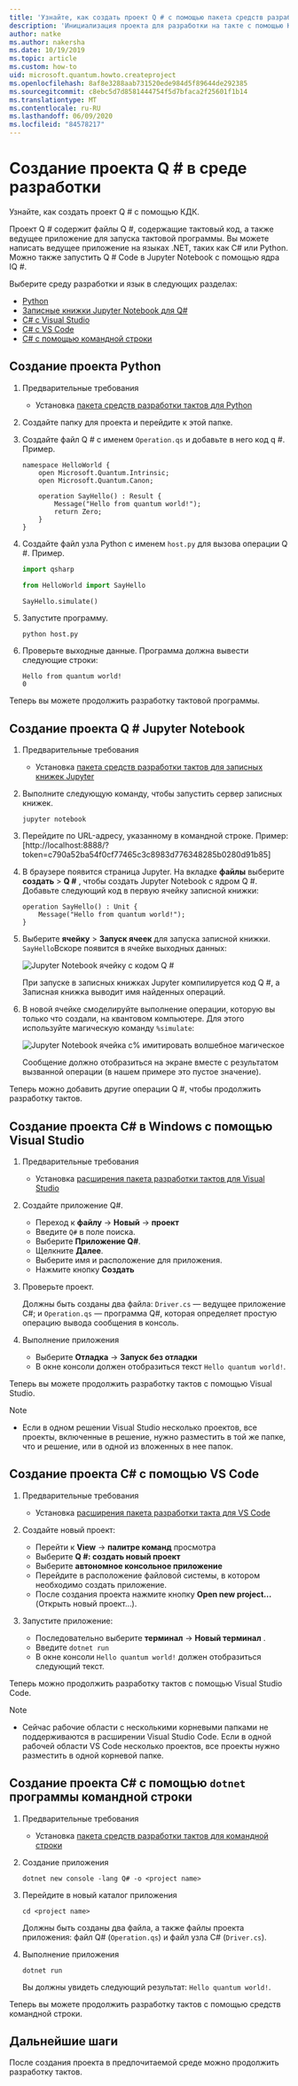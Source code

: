 ```yaml
---
title: 'Узнайте, как создать проект Q # с помощью пакета средств разработки такта (КДК).'
description: 'Инициализация проекта для разработки на такте с помощью КДК и Q # в выбранной среде разработки'
author: natke
ms.author: nakersha
ms.date: 10/19/2019
ms.topic: article
ms.custom: how-to
uid: microsoft.quantum.howto.createproject
ms.openlocfilehash: 8af8e3288aab731520ede984d5f89644de292385
ms.sourcegitcommit: c8ebc5d7d8581444754f5d7bfaca2f25601f1b14
ms.translationtype: MT
ms.contentlocale: ru-RU
ms.lasthandoff: 06/09/2020
ms.locfileid: "84578217"
---
```

# <a name="create-a-q-project-in-your-development-environment"></a>Создание проекта Q # в среде разработки

Узнайте, как создать проект Q # с помощью КДК.

Проект Q # содержит файлы Q #, содержащие тактовый код, а также ведущее приложение для запуска тактовой программы. Вы можете написать ведущее приложение на языках .NET, таких как C# или Python. Можно также запустить Q # Code в Jupyter Notebook с помощью ядра IQ #.

Выберите среду разработки и язык в следующих разделах:

* [Python](#create-a-python-project)
* [Записные книжки Jupyter Notebook для Q#](#create-a-q-jupyter-notebook-project)
* [C# с Visual Studio](#create-a-c-project-on-windows-using-visual-studio)
* [C# с VS Code](#create-a-c-project-using-vs-code)
* [C# с помощью командной строки](#create-a-c-project-using-the-dotnet-command-line-tool)

## <a name="create-a-python-project"></a>Создание проекта Python

1. Предварительные требования

     * Установка [пакета средств разработки тактов для Python](xref:microsoft.quantum.install.python)

1. Создайте папку для проекта и перейдите к этой папке.

1. Создайте файл Q # с именем `Operation.qs` и добавьте в него код q #. Пример.

    ```qsharp
    namespace HelloWorld {
        open Microsoft.Quantum.Intrinsic;
        open Microsoft.Quantum.Canon;

        operation SayHello() : Result {
            Message("Hello from quantum world!");
            return Zero;
        }
    }
    ```

1. Создайте файл узла Python с именем `host.py` для вызова операции Q #. Пример.

    ```python
    import qsharp

    from HelloWorld import SayHello

    SayHello.simulate()
    ```

1. Запустите программу.

    ```
    python host.py
    ```

1. Проверьте выходные данные. Программа должна вывести следующие строки:

    ```
    Hello from quantum world!
    0
    ```

Теперь вы можете продолжить разработку тактовой программы.

## <a name="create-a-q-jupyter-notebook-project"></a>Создание проекта Q # Jupyter Notebook

1. Предварительные требования

    * Установка [пакета средств разработки тактов для записных книжек Jupyter](xref:microsoft.quantum.install.jupyter)

1. Выполните следующую команду, чтобы запустить сервер записных книжек.

    ```
    jupyter notebook
    ```

1. Перейдите по URL-адресу, указанному в командной строке. Пример: [http://localhost:8888/?token=c790a52ba54f0cf77465c3c8983d776348285b0280d91b85]

1. В браузере появится страница Jupyter. На вкладке **файлы** выберите **создать**  >  **Q #** , чтобы создать Jupyter Notebook с ядром Q #. Добавьте следующий код в первую ячейку записной книжки:

    ```qsharp
    operation SayHello() : Unit {
        Message("Hello from quantum world!");
    }
    ```

1. Выберите **ячейку**  >  **Запуск ячеек** для запуска записной книжки. `SayHello`Вскоре появится в ячейке выходных данных:

    ![Jupyter Notebook ячейку с кодом Q #](~/media/install-guide-jupyter.png)

    При запуске в записных книжках Jupyter компилируется код Q #, а Записная книжка выводит имя найденных операций.

1. В новой ячейке смоделируйте выполнение операции, которую вы только что создали, на квантовом компьютере. Для этого используйте магическую команду `%simulate`:

    ![Jupyter Notebook ячейка с% имитировать волшебное магическое](~/media/install-guide-jupyter-simulate.png)

    Сообщение должно отобразиться на экране вместе с результатом вызванной операции (в нашем примере это пустое значение).

Теперь можно добавить другие операции Q #, чтобы продолжить разработку тактов.

## <a name="create-a-c-project-on-windows-using-visual-studio"></a>Создание проекта C# в Windows с помощью Visual Studio

1. Предварительные требования

    * Установка [расширения пакета разработки тактов для Visual Studio](xref:microsoft.quantum.install.cs)

1. Создайте приложение Q#.

    * Переход к **файлу**  ->  **Новый**  ->  **проект**
    * Введите `Q#` в поле поиска.
    * Выберите **Приложение Q#**.
    * Щелкните **Далее**.
    * Выберите имя и расположение для приложения.
    * Нажмите кнопку **Создать**

1. Проверьте проект.

    Должны быть созданы два файла: `Driver.cs` — ведущее приложение C#; и `Operation.qs` — программа Q#, которая определяет простую операцию вывода сообщения в консоль.

1. Выполнение приложения

    * Выберите **Отладка**  ->  **Запуск без отладки**
    * В окне консоли должен отобразиться текст `Hello quantum world!`.

Теперь вы можете продолжить разработку тактов с помощью Visual Studio.

> [!NOTE]
> * Если в одном решении Visual Studio несколько проектов, все проекты, включенные в решение, нужно разместить в той же папке, что и решение, или в одной из вложенных в нее папок.  

## <a name="create-a-c-project-using-vs-code"></a>Создание проекта C# с помощью VS Code

1. Предварительные требования

    * Установка [расширения пакета разработки такта для VS Code](xref:microsoft.quantum.install.cs)

1. Создайте новый проект:

    * Перейти к **View**  ->  **палитре команд** просмотра
    * Выберите **Q #: создать новый проект**
    * Выберите **автономное консольное приложение**
    * Перейдите в расположение файловой системы, в котором необходимо создать приложение.
    * После создания проекта нажмите кнопку **Open new project...** (Открыть новый проект...).

1. Запустите приложение:

    * Последовательно выберите **терминал**  ->  **Новый терминал** .
    * Введите `dotnet run`
    * В окне консоли `Hello quantum world!` должен отобразиться следующий текст.

Теперь можно продолжить разработку тактов с помощью Visual Studio Code.

> [!NOTE]
> * Сейчас рабочие области с несколькими корневыми папками не поддерживаются в расширении Visual Studio Code. Если в одной рабочей области VS Code несколько проектов, все проекты нужно разместить в одной корневой папке.

## <a name="create-a-c-project-using-the-dotnet-command-line-tool"></a>Создание проекта C# с помощью `dotnet` программы командной строки

1. Предварительные требования

    * Установка [пакета средств разработки тактов для командной строки](xref:microsoft.quantum.install.standalone)

1. Создание приложения

    ```dotnetcli
    dotnet new console -lang Q# -o <project name>
    ```

1. Перейдите в новый каталог приложения

    ```
    cd <project name>
    ```

    Должны быть созданы два файла, а также файлы проекта приложения: файл Q# (`Operation.qs`) и файл узла C# (`Driver.cs`).

1. Выполнение приложения

    ```dotnetcli
    dotnet run
    ```

    Вы должны увидеть следующий результат: `Hello quantum world!`.

Теперь вы можете продолжить разработку тактов с помощью средств командной строки.

## <a name="next-steps"></a>Дальнейшие шаги

После создания проекта в предпочитаемой среде можно продолжить разработку тактов.
